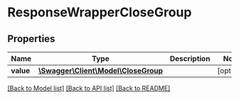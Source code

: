 # ResponseWrapperCloseGroup

## Properties
Name | Type | Description | Notes
------------ | ------------- | ------------- | -------------
**value** | [**\Swagger\Client\Model\CloseGroup**](CloseGroup.md) |  | [optional] 

[[Back to Model list]](../../README.md#documentation-for-models) [[Back to API list]](../../README.md#documentation-for-api-endpoints) [[Back to README]](../../README.md)

